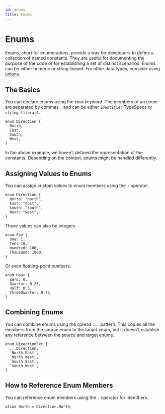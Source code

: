 ```yaml
---
id: enums
title: Enums
---
```


# Enums

Enums, short for enumerations, provide a way for developers to define a collection of named constants. They are useful for documenting the purpose of the code or for establishing a set of distinct scenarios. Enums can be either numeric or string-based. For other data types, consider using [unions](./unions.md).

## The Basics

You can declare enums using the `enum` keyword. The members of an enum are separated by commas `,` and can be either `identifier` TypeSpecs or `string literal`s.

```typespec
enum Direction {
  North,
  East,
  South,
  West,
}
```

In the above example, we haven't defined the representation of the constants. Depending on the context, enums might be handled differently.

## Assigning Values to Enums

You can assign custom values to enum members using the `:` operator.

```typespec
enum Direction {
  North: "north",
  East: "east",
  South: "south",
  West: "west",
}
```

These values can also be integers.

```typespec
enum Foo {
  One: 1,
  Ten: 10,
  Hundred: 100,
  Thousand: 1000,
}
```

Or even floating-point numbers.

```typespec
enum Hour {
  Zero: 0,
  Quarter: 0.25,
  Half: 0.5,
  ThreeQuarter: 0.75,
}
```

## Combining Enums

You can combine enums using the spread `...` pattern. This copies all the members from the source enum to the target enum, but it doesn't establish any reference between the source and target enums.

```typespec
enum DirectionExt {
  ...Direction,
  `North East`,
  `North West`,
  `South East`,
  `South West`,
}
```

## How to Reference Enum Members

You can reference enum members using the `.` operator for identifiers.

```typespec
alias North = Direction.North;
```
